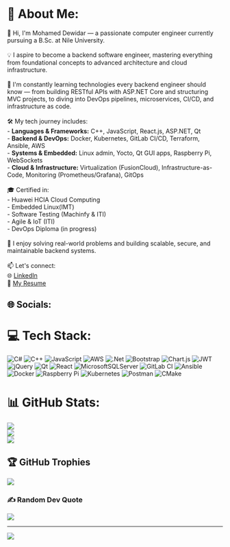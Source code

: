 # 💫 About Me:
👋 Hi, I'm Mohamed Dewidar — a passionate computer engineer currently pursuing a B.Sc. at Nile University.<br><br>💡 I aspire to become a backend software engineer, mastering everything from foundational concepts to advanced architecture and cloud infrastructure.<br><br>🧠 I'm constantly learning technologies every backend engineer should know — from building RESTful APIs with ASP.NET Core and structuring MVC projects, to diving into DevOps pipelines, microservices, CI/CD, and infrastructure as code.<br><br>🛠️ My tech journey includes:<br>- **Languages & Frameworks:** C++, JavaScript, React.js, ASP.NET, Qt<br>- **Backend & DevOps:** Docker, Kubernetes, GitLab CI/CD, Terraform, Ansible, AWS<br>- **Systems & Embedded:** Linux admin, Yocto, Qt GUI apps, Raspberry Pi, WebSockets<br>- **Cloud & Infrastructure:** Virtualization (FusionCloud), Infrastructure-as-Code, Monitoring (Prometheus/Grafana), GitOps<br><br>🎓 Certified in:<br>- Huawei HCIA Cloud Computing<br>- Embedded Linux(IMT)<br>- Software Testing (Machinfy & ITI)<br>- Agile & IoT (ITI)<br>- DevOps Diploma (in progress)<br><br>🚀 I enjoy solving real-world problems and building scalable, secure, and maintainable backend systems.<br><br>📫 Let's connect:<br>🌐 [LinkedIn](https://www.linkedin.com/in/mohamed-dewidar-546293299)  <br>📄 [My Resume](https://drive.google.com/file/d/1OFD8RlkjCpNOBkib7ByMcs56keSSyhKx/view?usp=drive_link)<br>


## 🌐 Socials:


# 💻 Tech Stack:
![C#](https://img.shields.io/badge/c%23-%23239120.svg?style=plastic&logo=csharp&logoColor=white) ![C++](https://img.shields.io/badge/c++-%2300599C.svg?style=plastic&logo=c%2B%2B&logoColor=white) ![JavaScript](https://img.shields.io/badge/javascript-%23323330.svg?style=plastic&logo=javascript&logoColor=%23F7DF1E) ![AWS](https://img.shields.io/badge/AWS-%23FF9900.svg?style=plastic&logo=amazon-aws&logoColor=white) ![.Net](https://img.shields.io/badge/.NET-5C2D91?style=plastic&logo=.net&logoColor=white) ![Bootstrap](https://img.shields.io/badge/bootstrap-%238511FA.svg?style=plastic&logo=bootstrap&logoColor=white) ![Chart.js](https://img.shields.io/badge/chart.js-F5788D.svg?style=plastic&logo=chart.js&logoColor=white) ![JWT](https://img.shields.io/badge/JWT-black?style=plastic&logo=JSON%20web%20tokens) ![jQuery](https://img.shields.io/badge/jquery-%230769AD.svg?style=plastic&logo=jquery&logoColor=white) ![Qt](https://img.shields.io/badge/Qt-%23217346.svg?style=plastic&logo=Qt&logoColor=white) ![React](https://img.shields.io/badge/react-%2320232a.svg?style=plastic&logo=react&logoColor=%2361DAFB) ![MicrosoftSQLServer](https://img.shields.io/badge/Microsoft%20SQL%20Server-CC2927?style=plastic&logo=microsoft%20sql%20server&logoColor=white) ![GitLab CI](https://img.shields.io/badge/gitlab%20CI-%23181717.svg?style=plastic&logo=gitlab&logoColor=white) ![Ansible](https://img.shields.io/badge/ansible-%231A1918.svg?style=plastic&logo=ansible&logoColor=white) ![Docker](https://img.shields.io/badge/docker-%230db7ed.svg?style=plastic&logo=docker&logoColor=white) ![Raspberry Pi](https://img.shields.io/badge/-Raspberry_Pi-C51A4A?style=plastic&logo=Raspberry-Pi) ![Kubernetes](https://img.shields.io/badge/kubernetes-%23326ce5.svg?style=plastic&logo=kubernetes&logoColor=white) ![Postman](https://img.shields.io/badge/Postman-FF6C37?style=plastic&logo=postman&logoColor=white) ![CMake](https://img.shields.io/badge/CMake-%23008FBA.svg?style=plastic&logo=cmake&logoColor=white)
# 📊 GitHub Stats:
![](https://github-readme-stats.vercel.app/api?username=Mohamed-Magdy-Dewidar&theme=synthwave&hide_border=false&include_all_commits=true&count_private=true)<br/>
![](https://nirzak-streak-stats.vercel.app/?user=Mohamed-Magdy-Dewidar&theme=synthwave&hide_border=false)<br/>
![](https://github-readme-stats.vercel.app/api/top-langs/?username=Mohamed-Magdy-Dewidar&theme=synthwave&hide_border=false&include_all_commits=true&count_private=true&layout=compact)

## 🏆 GitHub Trophies
![](https://github-profile-trophy.vercel.app/?username=Mohamed-Magdy-Dewidar&theme=radical&no-frame=false&no-bg=false&margin-w=4)

### ✍️ Random Dev Quote
![](https://quotes-github-readme.vercel.app/api?type=horizontal&theme=radical)

---
[![](https://visitcount.itsvg.in/api?id=Mohamed-Magdy-Dewidar&icon=1&color=6)](https://visitcount.itsvg.in)

<!-- Proudly created with GPRM ( https://gprm.itsvg.in ) -->
